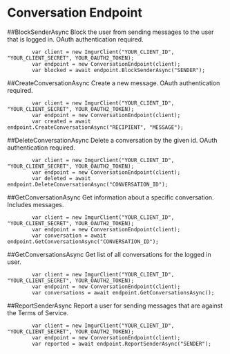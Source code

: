 # Conversation Endpoint

##BlockSenderAsync
Block the user from sending messages to the user that is logged in. OAuth authentication required.

            var client = new ImgurClient("YOUR_CLIENT_ID", "YOUR_CLIENT_SECRET", YOUR_OAUTH2_TOKEN);
            var endpoint = new ConversationEndpoint(client);
			var blocked = await endpoint.BlockSenderAsync("SENDER");
			
##CreateConversationAsync
Create a new message. OAuth authentication required.

            var client = new ImgurClient("YOUR_CLIENT_ID", "YOUR_CLIENT_SECRET", YOUR_OAUTH2_TOKEN);
            var endpoint = new ConversationEndpoint(client);
			var created = await endpoint.CreateConversationAsync("RECIPIENT", "MESSAGE");

##DeleteConversationAsync
Delete a conversation by the given id. OAuth authentication required.

            var client = new ImgurClient("YOUR_CLIENT_ID", "YOUR_CLIENT_SECRET", YOUR_OAUTH2_TOKEN);
            var endpoint = new ConversationEndpoint(client);
			var deleted = await endpoint.DeleteConversationAsync("CONVERSATION_ID");

##GetConversationAsync
Get information about a specific conversation. Includes messages.

            var client = new ImgurClient("YOUR_CLIENT_ID", "YOUR_CLIENT_SECRET", YOUR_OAUTH2_TOKEN);
            var endpoint = new ConversationEndpoint(client);
			var conversation = await endpoint.GetConversationAsync("CONVERSATION_ID");

##GetConversationsAsync
Get list of all conversations for the logged in user.

            var client = new ImgurClient("YOUR_CLIENT_ID", "YOUR_CLIENT_SECRET", YOUR_OAUTH2_TOKEN);
            var endpoint = new ConversationEndpoint(client);
			var conversations = await endpoint.GetConversationsAsync();

##ReportSenderAsync
Report a user for sending messages that are against the Terms of Service.

            var client = new ImgurClient("YOUR_CLIENT_ID", "YOUR_CLIENT_SECRET", YOUR_OAUTH2_TOKEN);
            var endpoint = new ConversationEndpoint(client);
			var reported = await endpoint.ReportSenderAsync("SENDER");
